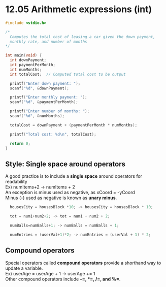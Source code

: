 # 12.05 Arithmetic expressions (int)

```c
#include <stdio.h>

/*
  Computes the total cost of leasing a car given the down payment,
  monthly rate, and number of months
*/

int main(void) {
  int downPayment;
  int paymentPerMonth;
  int numMonths;
  int totalCost;  // Computed total cost to be output

  printf("Enter down payment: ");
  scanf("%d", &downPayment);

  printf("Enter monthly payment: ");
  scanf("%d", &paymentPerMonth);

  printf("Enter number of months: ");
  scanf("%d", &numMonths);

  totalCost = downPayment + (paymentPerMonth * numMonths);

  printf("Total cost: %d\n", totalCost);

  return 0;
}
```

## Style: Single space around operators
A good practice is to include a **single space** around operators for readability   
Ex) numItems+2 -> numItems + 2   
An exception is minus used as negative, as xCoord = -yCoord   
Minus (-) used as negative is known as **unary minus**.   
```c
  housesCity = housesBlock *10; -> housesCity = housesBlock * 10;

  tot = num1+num2+2; -> tot = num1 + num2 + 2;

  numBalls=numBalls+1; -> numBalls = numBalls + 1;

  numEntries = (userVal+1)*2; -> numEntries = (userVal + 1) * 2;
```

## Compound operators
Special operators called **compound operators** provide a shorthand way to update a variable.   
Ex) userAge = userAge + 1 -> userAge += 1   
Other compound operators include **-=, *=, /=, and %=**.   


